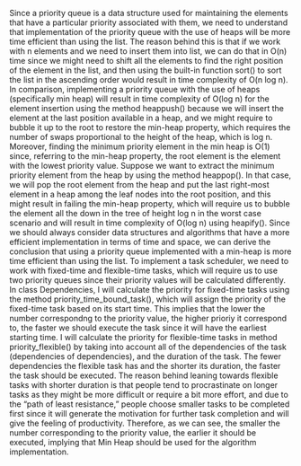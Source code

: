 Since a priority queue is a data structure used for maintaining the elements that have a particular priority associated with them, we need to understand that implementation of the priority queue with the use of heaps will be more time efficient than using the list. The reason behind this is that if we work with n elements and we need to insert them into list, we can do that in O(n) time since we might need to shift all the elements to find the right position of the element in the list, and then using the built-in function sort() to sort the list in the ascending order would result in time complexity of O(n log n). In comparison, implementing a priority queue with the use of heaps (specifically min heap) will result in time complexity of O(log n) for the element insertion using the method heappush() because we will insert the element at the last position available in a heap, and we might require to bubble it up to the root to restore the min-heap property, which requires the number of swaps proportional to the height of the heap, which is log n. Moreover, finding the minimum priority element in the min heap is O(1) since, referring to the min-heap property, the root element is the element with the lowest priority value. Suppose we want to extract the minimum priority element from the heap by using the method heappop(). In that case, we will pop the root element from the heap and put the last right-most element in a heap among the leaf nodes into the root position, and this might result in failing the min-heap property, which will require us to bubble the element all the down in the tree of height log n in the worst case scenario and will result in time complexity of O(log n) using heapify(). Since we should always consider data structures and algorithms that have a more efficient implementation in terms of time and space, we can derive the conclusion that using a priority queue implemented with a min-heap is more time efficient than using the list.
To implement a task scheduler, we need to work with fixed-time and flexible-time tasks, which will require us to use two priority queues since their priority values will be calculated differently. In class Dependencies, I will calculate the priority for fixed-time tasks using the method priority_time_bound_task(), which will assign the priority of the fixed-time task based on its start time. This implies that the lower the number correspondng to the priority value, the higher prioriy it correspond to, the faster we should execute the task since it will have the earliest starting time. I will calculate the priority for flexible-time tasks in method priority_flexible() by taking into account all of the dependencies of the task (dependencies of dependencies), and the duration of the task. The fewer dependencies the flexible task has and the shorter its duration, the faster the task should be executed. The reason behind leaning towards flexible tasks with shorter duration is that people tend to procrastinate on longer tasks as they might be more difficult or require a bit more effort, and due to the “path of least resistance,” people choose smaller tasks to be completed first since it will generate the motivation for further task completion and will give the feeling of productivity. Therefore, as we can see, the smaller the number corresponding to the priority value, the earlier it should be executed, implying that Min Heap should be used for the algorithm implementation. 
